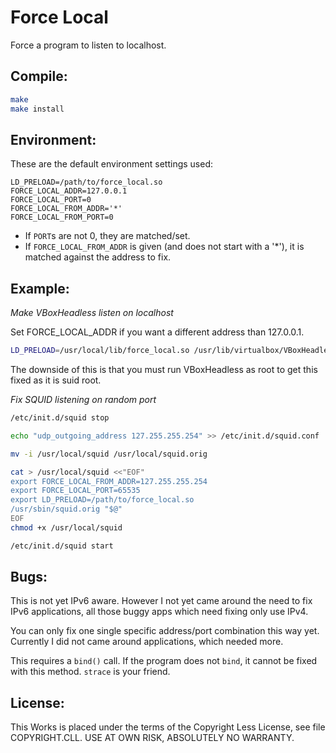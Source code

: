Force Local
===========

Force a program to listen to localhost.


Compile:
--------

```bash
make
make install
```


Environment:
------------

These are the default environment settings used:
```
LD_PRELOAD=/path/to/force_local.so
FORCE_LOCAL_ADDR=127.0.0.1
FORCE_LOCAL_PORT=0
FORCE_LOCAL_FROM_ADDR='*'
FORCE_LOCAL_FROM_PORT=0
```
- If `PORT`s are not 0, they are matched/set.
- If `FORCE_LOCAL_FROM_ADDR` is given (and does not start with a '*'), it is matched against the address to fix.


Example:
--------

*Make VBoxHeadless listen on localhost*

Set FORCE_LOCAL_ADDR if you want a different address than 127.0.0.1.

```bash
LD_PRELOAD=/usr/local/lib/force_local.so /usr/lib/virtualbox/VBoxHeadless --startvm "VM name" --vnc --vncport 2000 --vncpass "pw" --width 800 --height 600
```
The downside of this is that you must run VBoxHeadless as root to get this fixed as it is suid root.

*Fix SQUID listening on random port*

```bash
/etc/init.d/squid stop

echo "udp_outgoing_address 127.255.255.254" >> /etc/init.d/squid.conf

mv -i /usr/local/squid /usr/local/squid.orig

cat > /usr/local/squid <<"EOF"
export FORCE_LOCAL_FROM_ADDR=127.255.255.254
export FORCE_LOCAL_PORT=65535
export LD_PRELOAD=/path/to/force_local.so
/usr/sbin/squid.orig "$@"
EOF
chmod +x /usr/local/squid

/etc/init.d/squid start
```


Bugs:
-----

This is not yet IPv6 aware.  However I not yet came around the need to fix IPv6 applications, all those buggy apps which need fixing only use IPv4.

You can only fix one single specific address/port combination this way yet.  Currently I did not came around applications, which needed more.

This requires a `bind()` call.  If the program does not `bind`, it cannot be fixed with this method.  `strace` is your friend.


License:
--------

This Works is placed under the terms of the Copyright Less License,
see file COPYRIGHT.CLL.  USE AT OWN RISK, ABSOLUTELY NO WARRANTY.
